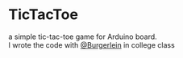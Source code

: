 # TicTacToe
a simple tic-tac-toe game for Arduino board.  
I wrote the code with [@Burgerlein](https://github.com/Burgerlein) in college class

